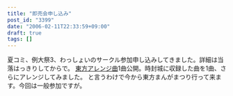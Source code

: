 ```yaml
---
title: "即売会申し込み"
post_id: "3399"
date: "2006-02-11T22:33:59+09:00"
draft: true
tags: []
---
```



夏コミ、例大祭3、わっしょいのサークル参加申し込みしてきました。詳細は当落はっきりしてからで。 [東方アレンジ曲](/3398)1曲公開。時封城に収録した曲を1曲、さらにアレンジしてみました。 と言うわけで今から東方まんがまつり行って来ます。今回は一般参加ですが。
